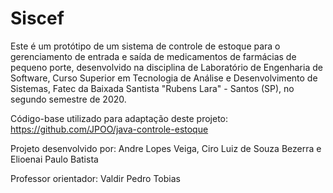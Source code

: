# Siscef

Este é um protótipo de um sistema de controle de estoque para o gerenciamento de entrada e saída de medicamentos de farmácias de pequeno porte, desenvolvido na disciplina de
Laboratório de Engenharia de Software, Curso Superior em Tecnologia de Análise e Desenvolvimento de Sistemas, Fatec da Baixada Santista "Rubens Lara" - Santos (SP), no segundo semestre de 2020.

Código-base utilizado para adaptação deste projeto: https://github.com/JPOO/java-controle-estoque

Projeto desenvolvido por: Andre Lopes Veiga, Ciro Luiz de Souza Bezerra e Elioenai Paulo Batista

Professor orientador: Valdir Pedro Tobias
